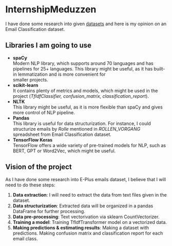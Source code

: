 # InternshipMeduzzen
I have done some research into given [datasets](https://drive.google.com/drive/u/1/folders/16LkwOXX8XxDV45VgXaDXAQNJASUF71bS) and here is my opinion on an Email Classification dataset.
## Libraries I am going to use ##
- **spaCy**<br/>
  Modern NLP library, which supports around 70 languages and has pipelines for 25+ languages. This library might be useful, as it has built-in lemmatization and is more convenient for   
  smaller projects.
- **scikit-learn**<br/>
  It contains plenty of metrics and models, which might be used in the project (*TfIdfClassifier, confusion_matrix, classification_report*).
- **NLTK**<br/>
  This library might be useful, as it is more flexible than spaCy and gives more control of NLP pipeline.
- **Pandas**<br/>
  This library is useful for data structurization. For instance, I could structurize emails by *Rolle* mentioned in *ROLLEN_VORGANG* spreadsheet from Email Classification dataset.
- **TensorFlow Keras**<br/>
  TensorFlow offers a wide variety of pre-trained models for NLP, such as BERT, GPT or Word2Vec, which might be useful.
## Vision of the project ##
As I have done some research into E-Plus emails dataset, I believe that I will need to do these steps:
1. **Data extraction**: I will need to extract the data from text files given in the dataset.
2. **Data structurization**: Extracted data will be organized in a pandas DataFrame for further processing.
3. **Data pre-processing**: Text vectorivation via sklearn CountVectorizer.
4. **Training a model**: Training TfIdfTransformer model on a vectorized data.
5. **Making predictions & estimating results**: Making a dataset with predictions. Making confusion matrix and classification report for each email class.
